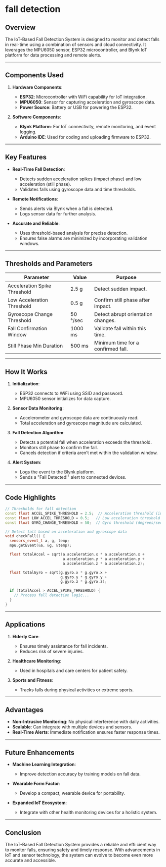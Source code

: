 # fall detection

## Overview

The IoT-Based Fall Detection System is designed to monitor and detect falls in real-time using a combination of sensors and cloud connectivity. It leverages the MPU6050 sensor, ESP32 microcontroller, and Blynk IoT platform for data processing and remote alerts.

---

## Components Used

1. **Hardware Components**:

   - **ESP32**: Microcontroller with WiFi capability for IoT integration.
   - **MPU6050**: Sensor for capturing acceleration and gyroscope data.
   - **Power Source**: Battery or USB for powering the ESP32.

2. **Software Components**:

   - **Blynk Platform**: For IoT connectivity, remote monitoring, and event logging.
   - **Arduino IDE**: Used for coding and uploading firmware to ESP32.

---

## Key Features

- **Real-Time Fall Detection**:

  - Detects sudden acceleration spikes (impact phase) and low acceleration (still phase).
  - Validates falls using gyroscope data and time thresholds.

- **Remote Notifications**:

  - Sends alerts via Blynk when a fall is detected.
  - Logs sensor data for further analysis.

- **Accurate and Reliable**:

  - Uses threshold-based analysis for precise detection.
  - Ensures false alarms are minimized by incorporating validation windows.

---

## Thresholds and Parameters

| **Parameter**                | **Value** | **Purpose**                        |
| ---------------------------- | --------- | ---------------------------------- |
| Acceleration Spike Threshold | 2.5 g     | Detect sudden impact.              |
| Low Acceleration Threshold   | 0.5 g     | Confirm still phase after impact.  |
| Gyroscope Change Threshold   | 50 °/sec  | Detect abrupt orientation changes. |
| Fall Confirmation Window     | 1000 ms   | Validate fall within this time.    |
| Still Phase Min Duration     | 500 ms    | Minimum time for a confirmed fall. |

---

## How It Works

1. **Initialization**:

   - ESP32 connects to WiFi using SSID and password.
   - MPU6050 sensor initializes for data capture.

2. **Sensor Data Monitoring**:

   - Accelerometer and gyroscope data are continuously read.
   - Total acceleration and gyroscope magnitude are calculated.

3. **Fall Detection Algorithm**:

   - Detects a potential fall when acceleration exceeds the threshold.
   - Monitors still phase to confirm the fall.
   - Cancels detection if criteria aren’t met within the validation window.

4. **Alert System**:

   - Logs the event to the Blynk platform.
   - Sends a "Fall Detected!" alert to connected devices.

---

## Code Highlights

```cpp
// Thresholds for fall detection
const float ACCEL_SPIKE_THRESHOLD = 2.5;  // Acceleration threshold (in g)
const float LOW_ACCEL_THRESHOLD = 0.5;   // Low acceleration threshold
const float GYRO_CHANGE_THRESHOLD = 50;  // Gyro threshold (degrees/sec)

// Detect fall based on acceleration and gyroscope data
void checkFall() {
  sensors_event_t a, g, temp;
  mpu.getEvent(&a, &g, &temp);

  float totalAccel = sqrt(a.acceleration.x * a.acceleration.x +
                          a.acceleration.y * a.acceleration.y +
                          a.acceleration.z * a.acceleration.z);

  float totalGyro = sqrt(g.gyro.x * g.gyro.x +
                         g.gyro.y * g.gyro.y +
                         g.gyro.z * g.gyro.z);

  if (totalAccel > ACCEL_SPIKE_THRESHOLD) {
    // Process fall detection logic...
  }
}
```

---

## Applications

1. **Elderly Care**:

   - Ensures timely assistance for fall incidents.
   - Reduces risk of severe injuries.

2. **Healthcare Monitoring**:

   - Used in hospitals and care centers for patient safety.

3. **Sports and Fitness**:

   - Tracks falls during physical activities or extreme sports.

---

## Advantages

- **Non-Intrusive Monitoring**: No physical interference with daily activities.
- **Scalable**: Can integrate with multiple devices and sensors.
- **Real-Time Alerts**: Immediate notification ensures faster response times.

---

## Future Enhancements

- **Machine Learning Integration**:

  - Improve detection accuracy by training models on fall data.

- **Wearable Form Factor**:

  - Develop a compact, wearable device for portability.

- **Expanded IoT Ecosystem**:

  - Integrate with other health monitoring devices for a holistic system.

---

## Conclusion

The IoT-Based Fall Detection System provides a reliable and effi cient way to monitor falls, ensuring safety and timely response. With advancements in IoT and sensor technology, the system can evolve to become even more accurate and accessible.

